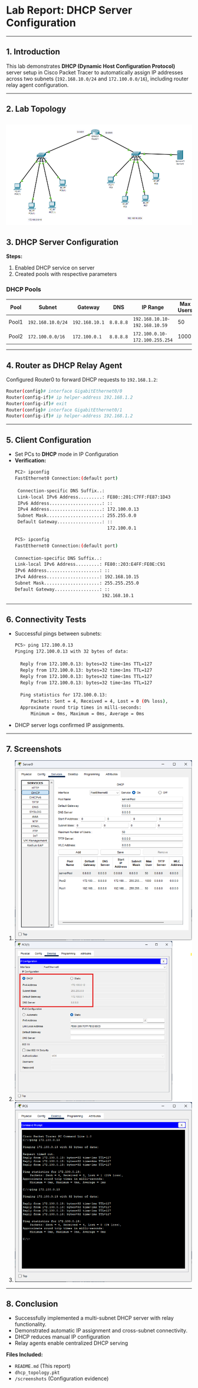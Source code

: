 
# **Lab Report: DHCP Server Configuration**  
---

## **1. Introduction**  
This lab demonstrates **DHCP (Dynamic Host Configuration Protocol)** server setup in Cisco Packet Tracer to automatically assign IP addresses across two subnets (`192.168.10.0/24` and `172.100.0.0/16`), including router relay agent configuration.

---

## **2. Lab Topology**  
![Network Topology](./screenshots/dhcp_topology.png)  
---

## **3. DHCP Server Configuration**  
**Steps:**  
1. Enabled DHCP service on server  
2. Created pools with respective parameters  
### **DHCP Pools**  
| Pool  | Subnet           | Gateway       | DNS     | IP Range            | Max Users |  
|-------|------------------|---------------|---------|---------------------|-----------|  
| Pool1 | `192.168.10.0/24` | `192.168.10.1` | `8.8.8.8` | `192.168.10.10-192.168.10.59`  | 50        |  
| Pool2 | `172.100.0.0/16`  | `172.100.0.1`  | `8.8.8.8` | `172.100.0.10-172.100.255.254` | 1000      |  



---

## **4. Router as DHCP Relay Agent**  
Configured Router0 to forward DHCP requests to `192.168.1.2`:  
```bash
Router(config)# interface GigabitEthernet0/0  
Router(config-if)# ip helper-address 192.168.1.2  
Router(config-if)# exit  
Router(config)# interface GigabitEthernet0/1  
Router(config-if)# ip helper-address 192.168.1.2  
```

---

## **5. Client Configuration**  
- Set PCs to **DHCP** mode in IP Configuration  
- **Verification:**  
  ```bash
  PC2> ipconfig  
  FastEthernet0 Connection:(default port)

   Connection-specific DNS Suffix..: 
   Link-local IPv6 Address.........: FE80::201:C7FF:FE87:1D43
   IPv6 Address....................: ::
   IPv4 Address....................: 172.100.0.13
   Subnet Mask.....................: 255.255.0.0
   Default Gateway.................: ::
                                     172.100.0.1
    ```
    ```bash
  PC5> ipconfig  
  FastEthernet0 Connection:(default port)

   Connection-specific DNS Suffix..: 
   Link-local IPv6 Address.........: FE80::203:E4FF:FE0E:C91
   IPv6 Address....................: ::
   IPv4 Address....................: 192.168.10.15
   Subnet Mask.....................: 255.255.255.0
   Default Gateway.................: ::
                                     192.168.10.1
  ```

---

## **6. Connectivity Tests**  
- Successful pings between subnets:  
  ```bash
  PC5> ping 172.100.0.13
  Pinging 172.100.0.13 with 32 bytes of data:

    Reply from 172.100.0.13: bytes=32 time<1ms TTL=127
    Reply from 172.100.0.13: bytes=32 time<1ms TTL=127
    Reply from 172.100.0.13: bytes=32 time<1ms TTL=127
    Reply from 172.100.0.13: bytes=32 time<1ms TTL=127
    
    Ping statistics for 172.100.0.13:
        Packets: Sent = 4, Received = 4, Lost = 0 (0% loss),
    Approximate round trip times in milli-seconds:
        Minimum = 0ms, Maximum = 0ms, Average = 0ms
  ```
- DHCP server logs confirmed IP assignments.  

---

## **7. Screenshots**  
1. ![DHCP Server Configuration](./screenshots/server.png)  
2. ![PC IP Assignment](./screenshots/dhcp_pc.png)  
3. ![Ping Test Results](./screenshots/ping_dhcp.png)  

---

## **8. Conclusion**  
- Successfully implemented a multi-subnet DHCP server with relay functionality.  
- Demonstrated automatic IP assignment and cross-subnet connectivity.  
- DHCP reduces manual IP configuration 
- Relay agents enable centralized DHCP serving  

**Files Included:**  
- `README.md` (This report)  
- `dhcp_topology.pkt`  
- `/screenshots` (Configuration evidence)  
